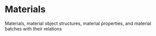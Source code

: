 # Materials
Materials, material object structures, material properties, and material batches with their relations
